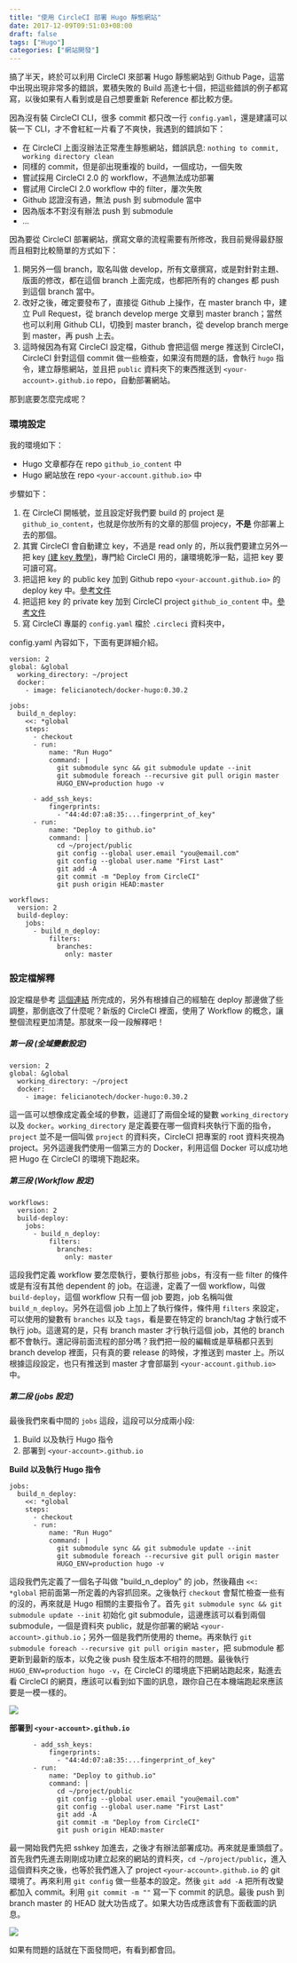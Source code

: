 ```yaml
---
title: "使用 CircleCI 部署 Hugo 靜態網站"
date: 2017-12-09T09:51:03+08:00
draft: false
tags: ["Hugo"]
categories: ["網站開發"]
---
```


搞了半天，終於可以利用 CircleCI 來部署 Hugo 靜態網站到 Github Page，這當中出現出現非常多的錯誤，累積失敗的 Build 高達七十個，把這些錯誤的例子都寫寫，以後如果有人看到或是自己想要重新 Reference 都比較方便。

因為沒有裝 CircleCI CLI，很多 commit 都只改一行 `config.yaml`，還是建議可以裝一下 CLI，才不會紅紅一片看了不爽快，我遇到的錯誤如下：

- 在 CircleCI 上面沒辦法正常產生靜態網站，錯誤訊息: `nothing to commit, working directory clean` 
- 同樣的 commit，但是卻出現重複的 build，一個成功，一個失敗
- 嘗試採用 CircleCI 2.0 的 workflow，不過無法成功部署
- 嘗試用 CircleCI 2.0 workflow 中的 filter，屢次失敗 
- Github 認證沒有過，無法 push 到 submodule 當中
- 因為版本不對沒有辦法 push 到 submodule
- ...

因為要從 CircleCI 部署網站，撰寫文章的流程需要有所修改，我目前覺得最舒服而且相對比較簡單的方式如下：

1. 開另外一個 branch，取名叫做 develop，所有文章撰寫，或是對針對主題、版面的修改，都在這個 branch 上面完成，也都把所有的 changes 都 push 到這個 branch 當中。
2. 改好之後，確定要發布了，直接從 Github 上操作，在 master branch 中，建立 Pull Request，從 branch develop merge 文章到 master branch；當然也可以利用 Github CLI，切換到 master branch，從 develop branch merge 到 master，再 push 上去。
3. 這時候因為有寫 CircleCI 設定檔，Github 會把這個 merge 推送到 CircleCI，CircleCI 針對這個 commit 做一些檢查，如果沒有問題的話，會執行 `hugo` 指令，建立靜態網站，並且把 `public` 資料夾下的東西推送到 `<your-account>.github.io` repo，自動部署網站。

那到底要怎麼完成呢？

### 環境設定
我的環境如下：

- Hugo 文章都存在 repo `github_io_content` 中
- Hugo 網站放在 repo `<your-account.github.io>` 中

步驟如下：

1. 在 CircleCI 開帳號，並且設定好我們要 build 的 project 是 `github_io_content`，也就是你放所有的文章的那個 projecy，**不是** 你部署上去的那個。
2. 其實 CircleCI 會自動建立 key，不過是 read only 的，所以我們要建立另外一把 key [(建 key 教學)][github_key_generation]，專門給 CircleCI 用的，讓環境乾淨一點，這把 key 要可讀可寫。
3. 把這把 key 的 public key 加到 Github repo `<your-account.github.io>` 的 deploy key 中。[參考文件][circleci_readwrite_key]
4. 把這把 key 的 private key 加到 CircleCI project `github_io_content` 中。[參考文件][circleci_readwrite_key]
5. 寫 CircleCI 專屬的 `config.yaml` 檔於 `.circleci` 資料夾中，

config.yaml 內容如下，下面有更詳細介紹。
```
version: 2
global: &global
  working_directory: ~/project
  docker:
    - image: felicianotech/docker-hugo:0.30.2

jobs:
  build_n_deploy:
    <<: *global
    steps:
      - checkout
      - run:
          name: "Run Hugo"
          command: |
            git submodule sync && git submodule update --init 
            git submodule foreach --recursive git pull origin master
            HUGO_ENV=production hugo -v

      - add_ssh_keys:
          fingerprints:
            - "44:4d:07:a8:35:...fingerprint_of_key"
      - run:
          name: "Deploy to github.io"       
          command: |
            cd ~/project/public
            git config --global user.email "you@email.com"
            git config --global user.name "First Last"
            git add -A
            git commit -m "Deploy from CircleCI"
            git push origin HEAD:master

workflows:
  version: 2
  build-deploy:
    jobs:
      - build_n_deploy:
          filters:
            branches:
              only: master

```

### 設定檔解釋
設定檔是參考 [這個連結][deploy_guide_circleCI_post] 所完成的，另外有根據自己的經驗在 deploy 那邊做了些調整，那倒底改了什麼呢？新版的 CircleCI 裡面，使用了 Workflow 的概念，讓整個流程更加清楚。那就來一段一段解釋吧！

##### 第一段 (全域變數設定)
```
version: 2
global: &global
  working_directory: ~/project
  docker:
    - image: felicianotech/docker-hugo:0.30.2
```
這一區可以想像成定義全域的參數，這邊訂了兩個全域的變數 `working_directory` 以及 `docker`。`working_directory` 是定義要在哪一個資料夾執行下面的指令，`project` 並不是一個叫做 `project` 的資料夾，CircleCI 把專案的 root 資料夾視為 project。另外這邊我們使用一個第三方的 Docker，利用這個 Docker 可以成功地把 Hugo 在 CircleCI 的環境下跑起來。

##### 第三段 (Workflow 設定)
```
workflows:
  version: 2
  build-deploy:
    jobs:
      - build_n_deploy:
          filters:
            branches:
              only: master
```
這段我們定義 workflow 要怎麼執行，要執行那些 jobs，有沒有一些 filter 的條件或是有沒有其他 dependent 的 job。在這邊，定義了一個 workflow，叫做 `build-deploy`，這個 workflow 只有一個 job 要跑，job 名稱叫做 `build_n_deploy`。另外在這個 job 上加上了執行條件，條件用 `filters` 來設定，可以使用的變數有 `branches` 以及 `tags`，看是要在特定的 branch/tag 才執行或不執行 job。這邊寫的是，只有 branch master 才行執行這個 job，其他的 branch 都不會執行。還記得前面流程的部分嗎？我們把一般的編輯或是草稿都只丟到 branch develop 裡面，只有真的要 release 的時候，才推送到 master 上。所以根據這段設定，也只有推送到 master
才會部屬到 `<your-account.github.io>` 中。

##### 第二段 (jobs 設定)
最後我們來看中間的 `jobs` 這段，這段可以分成兩小段:
1. Build 以及執行 Hugo 指令
2. 部署到 `<your-account>.github.io`

**Build 以及執行 Hugo 指令**
```
jobs:
  build_n_deploy:
    <<: *global
    steps:
      - checkout
      - run:
          name: "Run Hugo"
          command: |
            git submodule sync && git submodule update --init 
            git submodule foreach --recursive git pull origin master
            HUGO_ENV=production hugo -v
```
這段我們先定義了一個名子叫做 "build_n_deploy" 的 job，然後藉由 `<<: *global` 把前面第一所定義的內容抓回來。之後執行 `checkout` 會幫忙檢查一些有的沒的，再來就是 Hugo 相關的主要指令了。首先 `git submodule sync && git submodule update --init` 初始化 git submodule，這邊應該可以看到兩個 submodule，一個是資料夾 public，就是你部署的網站 `<your-account>.github.io`；另外一個是我們所使用的 theme。再來執行 `git submodule foreach --recursive git pull origin master`，把 submodule 都更新到最新的版本，以免之後 push 發生版本不相符的問題。最後執行 `HUGO_ENV=production hugo -v`，在 CircleCI 的環境底下把網站跑起來，點進去看 CircleCI 的網頁，應該可以看到如下圖的訊息，跟你自己在本機端跑起來應該要是一模一樣的。

![](/images/0003/hugo_server.JPG)

**部署到 `<your-account>.github.io`**
```
      - add_ssh_keys:
          fingerprints:
            - "44:4d:07:a8:35:...fingerprint_of_key"
      - run:
          name: "Deploy to github.io"       
          command: |
            cd ~/project/public
            git config --global user.email "you@email.com"
            git config --global user.name "First Last"
            git add -A
            git commit -m "Deploy from CircleCI"
            git push origin HEAD:master
```
最一開始我們先把 sshkey 加進去，之後才有辦法部署成功。再來就是重頭戲了。首先我們先進去剛剛成功建立起來的網站的資料夾，`cd ~/project/public`，進入這個資料夾之後，也等於我們進入了 project `<your-account>.github.io` 的 git 環境了。再來利用 `git config` 做一些基本的設定。然後 `git add -A` 把所有改變都加入 commit。利用 `git commit -m ""` 寫一下 commit 的訊息。最後 push 到 branch master 的 HEAD 就大功告成了。如果大功告成應該會有下面截圖的訊息。

![](/images/0003/git_deploy.JPG)


如果有問題的話就在下面發問吧，有看到都會回。

[github_key_generation]: https://help.github.com/articles/connecting-to-github-with-ssh/
[circleci_readwrite_key]: https://circleci.com/docs/1.0/adding-read-write-deployment-key/
[felicianotech-docker(git)]: https://github.com/felicianotech/docker-hugo
[deploy_guide_circleCI_post]: https://circleci.com/blog/build-test-deploy-hugo-sites/
[additional_circleCI_post]: https://circleci.com/blog/circleci-hacks-reuse-yaml-in-your-circleci-config-with-yaml/